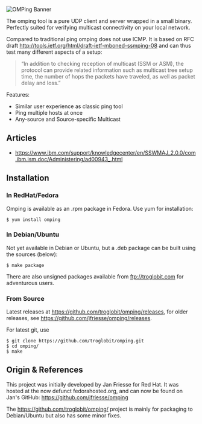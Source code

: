 ![OMPing Banner](extras/img/omping-banner.png "Open Multicast Ping")

The omping tool is a pure UDP client and server wrapped in a small
binary.  Perfectly suited for verifying multicast connectivity on your
local network.

Compared to traditional ping omping does not use ICMP.  It is based on
RFC draft <http://tools.ietf.org/html/draft-ietf-mboned-ssmping-08> and
can thus test many different aspects of a setup:

> “In addition to checking reception of multicast (SSM or ASM), the
> protocol can provide related information such as multicast tree setup
> time, the number of hops the packets have traveled, as well as packet
> delay and loss.”

Features:

- Similar user experience as classic ping tool
- Ping multiple hosts at once
- Any-source and Source-specific Multicast 


Articles
--------

- <https://www.ibm.com/support/knowledgecenter/en/SSWMAJ_2.0.0/com.ibm.ism.doc/Administering/ad00943_.html>


Installation
------------

### In RedHat/Fedora

Omping is available as an .rpm package in Fedora.  Use yum for
installation:

    $ yum install omping

### In Debian/Ubuntu

Not yet available in Debian or Ubuntu, but a .deb package can be built
using the sources (below):

    $ make package

There are also unsigned packages available from <ftp://troglobit.com>
for adventurous users.

### From Source

Latest releases at <https://github.com/troglobit/omping/releases>, for
older releases, see <https://github.com/jfriesse/omping/releases>.

For latest git, use

    $ git clone https://github.com/troglobit/omping.git
	$ cd omping/
	$ make


Origin & References
-------------------

This project was initially developed by Jan Friesse for Red Hat.  It was
hosted at the now defunct fedorahosted.org, and can now be found on Jan's
GitHub: <https://github.com/jfriesse/omping>

The https://github.com/troglobit/omping/ project is mainly for packaging
to Debian/Ubuntu but also has some minor fixes.

